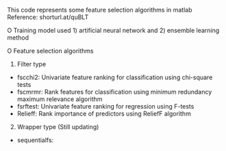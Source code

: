 This code represents some feature selection algorithms in matlab
Reference: shorturl.at/quBLT

O Training model used 1) artificial neural network and 2) ensemble learning method

O Feature selection algorithms

1. Filter type
- fscchi2: Univariate feature ranking for classification using chi-square tests
- fscmrmr: Rank features for classification using minimum redundancy maximum relevance algorithm
- fsrftest: Univariate feature ranking for regression using F-tests
- Relieff: Rank importance of predictors using ReliefF algorithm

2. Wrapper type (Still updating)
- sequentialfs: 
